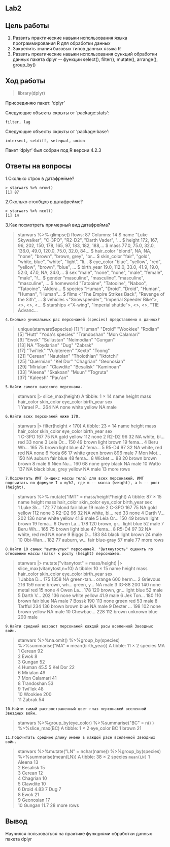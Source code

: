 Lab2
---
## Цель работы

1.  Развить практические навыки использования языка программирования R для обработки данных
2.  Закрепить знания базовых типов данных языка R
3.  Развить пркатические навыки использования функций обработки данных пакета dplyr -- функции select(), filter(), mutate(), arrange(), group_by()

## Ход работы
> library(dplyr)

Присоединяю пакет: ‘dplyr’

Следующие объекты скрыты от ‘package:stats’:

    filter, lag

Следующие объекты скрыты от ‘package:base’:

    intersect, setdiff, setequal, union

Пакет ‘dplyr’ был собран под R версии 4.2.3 
## Ответы на вопросы

1.Сколько строк в датафрейме?
```
> starwars %>% nrow()
[1] 87
```
2.Сколько столбцов в датафрейме?
```
> starwars %>% ncol()
[1] 14
```
3.Как посмотреть примерный вид датафрейма?
> starwars %>% glimpse()
Rows: 87
Columns: 14
$ name       <chr> "Luke Skywalker", "C-3PO", "R2-D2", "Darth Vader", "…
$ height     <int> 172, 167, 96, 202, 150, 178, 165, 97, 183, 182, 188,…
$ mass       <dbl> 77.0, 75.0, 32.0, 136.0, 49.0, 120.0, 75.0, 32.0, 84…
$ hair_color <chr> "blond", NA, NA, "none", "brown", "brown, grey", "br…
$ skin_color <chr> "fair", "gold", "white, blue", "white", "light", "li…
$ eye_color  <chr> "blue", "yellow", "red", "yellow", "brown", "blue", …
$ birth_year <dbl> 19.0, 112.0, 33.0, 41.9, 19.0, 52.0, 47.0, NA, 24.0,…
$ sex        <chr> "male", "none", "none", "male", "female", "male", "f…
$ gender     <chr> "masculine", "masculine", "masculine", "masculine", …
$ homeworld  <chr> "Tatooine", "Tatooine", "Naboo", "Tatooine", "Aldera…
$ species    <chr> "Human", "Droid", "Droid", "Human", "Human", "Human"…
$ films      <list> <"The Empire Strikes Back", "Revenge of the Sith", …
$ vehicles   <list> <"Snowspeeder", "Imperial Speeder Bike">, <>, <>, <…
$ starships  <list> <"X-wing", "Imperial shuttle">, <>, <>, "TIE Advanc…
```
4.Сколько уникальных рас персонажей (species) представлено в данных?
```
> unique(starwars$species)
 [1] "Human"          "Droid"          "Wookiee"        "Rodian"        
 [5] "Hutt"           "Yoda's species" "Trandoshan"     "Mon Calamari"  
 [9] "Ewok"           "Sullustan"      "Neimodian"      "Gungan"        
[13] NA               "Toydarian"      "Dug"            "Zabrak"        
[17] "Twi'lek"        "Vulptereen"     "Xexto"          "Toong"         
[21] "Cerean"         "Nautolan"       "Tholothian"     "Iktotchi"      
[25] "Quermian"       "Kel Dor"        "Chagrian"       "Geonosian"     
[29] "Mirialan"       "Clawdite"       "Besalisk"       "Kaminoan"      
[33] "Aleena"         "Skakoan"        "Muun"           "Togruta"       
[37] "Kaleesh"        "Pau'an"  
```
5.Найти самого высокого персонажа.
```
> starwars |> slice_max(height)
A tibble: 1 × 14
  name      height  mass hair_color skin_color eye_color birth_year sex  
  <chr>      <int> <dbl> <chr>      <chr>      <chr>          <dbl> <chr>
1 Yarael P…    264    NA none       white      yellow            NA male 
```
6.Найти всех персонажей ниже 170.
```
> starwars |> filter(height < 170)
A tibble: 23 × 14
   name     height  mass hair_color skin_color eye_color birth_year sex  
   <chr>     <int> <dbl> <chr>      <chr>      <chr>          <dbl> <chr>
 1 C-3PO       167    75 NA         gold       yellow           112 none 
 2 R2-D2        96    32 NA         white, bl… red               33 none 
 3 Leia Or…    150    49 brown      light      brown             19 fema…
 4 Beru Wh…    165    75 brown      light      blue              47 fema…
 5 R5-D4        97    32 NA         white, red red               NA none 
 6 Yoda         66    17 white      green      brown            896 male 
 7 Mon Mot…    150    NA auburn     fair       blue              48 fema…
 8 Wicket …     88    20 brown      brown      brown              8 male 
 9 Nien Nu…    160    68 none       grey       black             NA male 
10 Watto       137    NA black      blue, grey yellow            NA male 
13 more rows
```
7.Подсчитать ИМТ (индекс массы тела) для всех персонажей. ИМТ подсчитать по формуле I = m/h2, где m -- масса (weight), а h -- рост (height).
```
> starwars %>% mutate("IMT" = mass/height*height)
A tibble: 87 × 15
   name     height  mass hair_color skin_color eye_color birth_year sex  
   <chr>     <int> <dbl> <chr>      <chr>      <chr>          <dbl> <chr>
 1 Luke Sk…    172    77 blond      fair       blue            19   male 
 2 C-3PO       167    75 NA         gold       yellow         112   none 
 3 R2-D2        96    32 NA         white, bl… red             33   none 
 4 Darth V…    202   136 none       white      yellow          41.9 male 
 5 Leia Or…    150    49 brown      light      brown           19   fema…
 6 Owen La…    178   120 brown, gr… light      blue            52   male 
 7 Beru Wh…    165    75 brown      light      blue            47   fema…
 8 R5-D4        97    32 NA         white, red red             NA   none 
 9 Biggs D…    183    84 black      light      brown           24   male 
10 Obi-Wan…    182    77 auburn, w… fair       blue-gray       57   male 
77 more rows
```
8.Найти 10 самых "вытянутых" персонажей. "Вытянутость" оценить по отношению массы (mass) к росту (height) персонажей.
```
> starwars |> mutate("vitanytost" = mass/height) |> slice_max(vitanytost,n=10)
A tibble: 10 × 15
   name     height  mass hair_color skin_color eye_color birth_year sex  
   <chr>     <int> <dbl> <chr>      <chr>      <chr>          <dbl> <chr>
 1 Jabba D…    175  1358 NA         green-tan… orange         600   herm…
 2 Grievous    216   159 none       brown, wh… green, y…       NA   male 
 3 IG-88       200   140 none       metal      red             15   none 
 4 Owen La…    178   120 brown, gr… light      blue            52   male 
 5 Darth V…    202   136 none       white      yellow          41.9 male 
 6 Jek Ton…    180   110 brown      fair       blue            NA   male 
 7 Bossk       190   113 none       green      red             53   male 
 8 Tarfful     234   136 brown      brown      blue            NA   male 
 9 Dexter …    198   102 none       brown      yellow          NA   male 
10 Chewbac…    228   112 brown      unknown    blue           200   male 
```
9.Найти средний возраст персонажей каждой расы вселенной Звездных войн.
```
> starwars %>%na.omit() %>%group_by(species) %>%summarise("MA" = mean(birth_year))
A tibble: 11 × 2
   species         MA
   <chr>        <dbl>
 1 Cerean        92  
 2 Ewok           8  
 3 Gungan        52  
 4 Human         45.5
 5 Kel Dor       22  
 6 Mirialan      49  
 7 Mon Calamari  41  
 8 Trandoshan    53  
 9 Twi'lek       48  
10 Wookiee      200  
11 Zabrak        54  
```
10.Найти самый распространенный цвет глаз персонажей вселенной Звездных войн.
```
> starwars %>%group_by(eye_color) %>%summarise("BC" = n() ) %>%slice_max(BC)
A tibble: 1 × 2
  eye_color    BC
  <chr>     <int>
1 brown        21
```
11.Подсчитать среднюю длину имени в каждой расе вселенной Звездных войн.
```
> starwars %>%mutate("LN" = nchar(name)) %>%group_by(species) %>%summarise(mean(LN))
A tibble: 38 × 2
   species   `mean(LN)`
   <chr>          <dbl>
 1 Aleena         13   
 2 Besalisk       15   
 3 Cerean         12   
 4 Chagrian       10   
 5 Clawdite       10   
 6 Droid           4.83
 7 Dug             7   
 8 Ewok           21   
 9 Geonosian      17   
10 Gungan         11.7 
28 more rows

## Вывод

Научился пользоваться на практике функциями обработки данных пакета dplyr